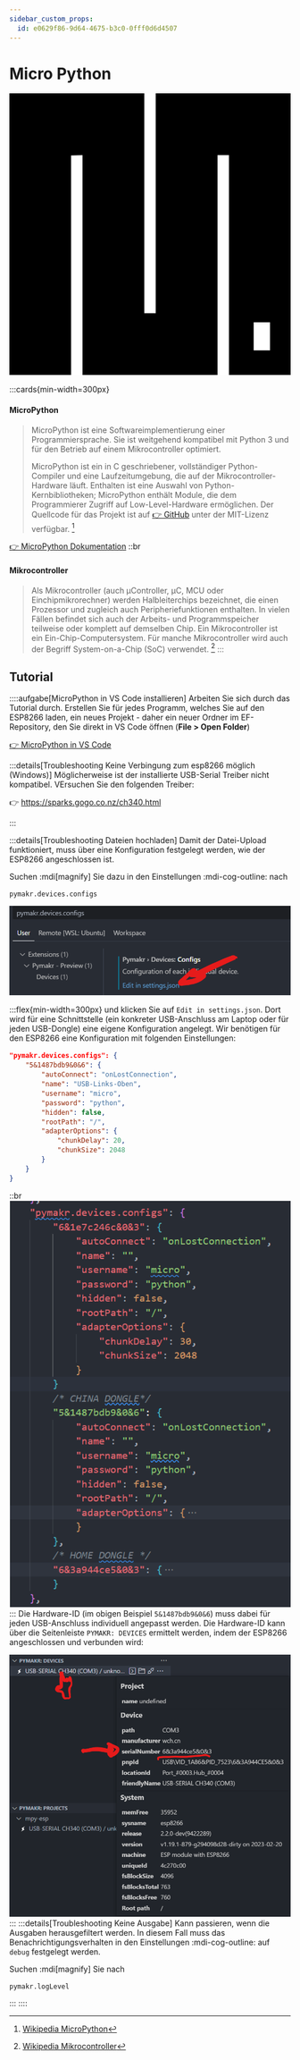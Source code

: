```yaml
---
sidebar_custom_props:
  id: e0629f86-9d64-4675-b3c0-0fff0d6d4507
---
```

# Micro Python

![--width=100px](images/MicroPython_new_logo.svg)

:::cards{min-width=300px}
#### MicroPython

> MicroPython ist eine Softwareimplementierung einer Programmiersprache. Sie ist weitgehend kompatibel mit Python 3 und für den Betrieb auf einem Mikrocontroller optimiert.
>
> MicroPython ist ein in C geschriebener, vollständiger Python-Compiler und eine Laufzeitumgebung, die auf der Mikrocontroller-Hardware läuft. Enthalten ist eine Auswahl von Python-Kernbibliotheken; MicroPython enthält Module, die dem Programmierer Zugriff auf Low-Level-Hardware ermöglichen. Der Quellcode für das Projekt ist auf [👉 GitHub](https://github.com/micropython/micropython) unter der MIT-Lizenz verfügbar. [^1]

[👉 MicroPython Dokumentation](https://docs.micropython.org/en/latest/)
::br
#### Mikrocontroller

> Als Mikrocontroller (auch µController, µC, MCU oder Einchipmikrorechner) werden Halbleiterchips bezeichnet, die einen Prozessor und zugleich auch Peripheriefunktionen enthalten. In vielen Fällen befindet sich auch der Arbeits- und Programmspeicher teilweise oder komplett auf demselben Chip. Ein Mikrocontroller ist ein Ein-Chip-Computersystem. Für manche Mikrocontroller wird auch der Begriff System-on-a-Chip (SoC) verwendet. [^2]
:::

## Tutorial

::::aufgabe[MicroPython in VS Code installieren]
Arbeiten Sie sich durch das Tutorial durch. Erstellen Sie für jedes Programm, welches Sie auf den ESP8266 laden, ein neues Projekt - daher ein neuer Ordner im EF-Repository, den Sie direkt in VS Code öffnen (__File > Open Folder__)

[👉 MicroPython in VS Code](https://www.donskytech.com/micropython-using-vscode-pymakr-on-esp32-esp8266/)

:::details[Troubleshooting Keine Verbingung zum esp8266 möglich (Windows)]
Möglicherweise ist der installierte USB-Serial Treiber nicht kompatibel. VErsuchen Sie den folgenden Treiber:

👉 https://sparks.gogo.co.nz/ch340.html

:::

:::details[Troubleshooting Dateien hochladen]
Damit der Datei-Upload funktioniert, muss über eine Konfiguration festgelegt werden, wie der ESP8266 angeschlossen ist.

Suchen :mdi[magnify] Sie dazu in den Einstellungen :mdi-cog-outline: nach 

```
pymakr.devices.configs
```

![--width=300px](images/pymakr-1.png)

:::flex{min-width=300px}
und klicken Sie auf `Edit in settings.json`. Dort wird für eine Schnittstelle (ein konkreter USB-Anschluss am Laptop oder für jeden USB-Dongle) eine eigene Konfiguration angelegt. Wir benötigen für den ESP8266 eine Konfiguration mit folgenden Einstellungen:

```json
"pymakr.devices.configs": {
    "5&1487bdb9&0&6": {
        "autoConnect": "onLostConnection",
        "name": "USB-Links-Oben",
        "username": "micro",
        "password": "python",
        "hidden": false,
        "rootPath": "/",
        "adapterOptions": {
            "chunkDelay": 20,
            "chunkSize": 2048
        }
    }
}
```
::br
![Es können auch mehrere USB-Anschlüsse konfiguriert werden --width=300px --float=right](images/pymakr-2.png)
:::
Die Hardware-ID (im obigen Beispiel `5&1487bdb9&0&6`) muss dabei für jeden USB-Anschluss individuell angepasst werden. Die Hardware-ID kann über die Seitenleiste `PYMAKR: DEVICES` ermittelt werden, indem der ESP8266 angeschlossen und verbunden wird:

![](images/pymakr-2.2.png)
:::
:::details[Troubleshooting Keine Ausgabe]
Kann passieren, wenn die Ausgaben herausgefiltert werden. In diesem Fall muss das Benachrichtigungsverhalten in den Einstellungen :mdi-cog-outline: auf `debug` festgelegt werden.

Suchen :mdi[magnify] Sie nach

```
pymakr.logLevel
```
:::
::::

[^1]: [Wikipedia MicroPython](https://de.wikipedia.org/wiki/MicroPython)
[^2]: [Wikipedia Mikrocontroller](https://de.wikipedia.org/wiki/Mikrocontroller)

